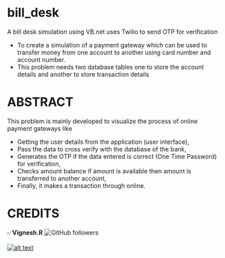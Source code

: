 [1.1]: https://img.icons8.com/ios-filled/25/000000/instagram-new.png
[2]: https://www.instagram.com/vignesh_r_

# bill_desk
A bill desk simulation using VB.net uses Twilio to send OTP for verification
* To create a simulation of a payment gateway which can be used to transfer money from one account to another using card number and account number. 
* This problem needs two database tables one to store the account details and another to store transaction details

# ABSTRACT
This problem is mainly developed to visualize the process of online payment gateways like 
*	Getting the user details from the application (user interface), 
*	Pass the data to cross verify with the database of the bank, 
*	Generates the OTP if the data entered is correct (One Time Password) for verification,
*	Checks amount balance if amount is available then amount is transferred to another account,
*	Finally, it makes a transaction through online.

# CREDITS
:white_check_mark:**Vignesh.R**
![GitHub followers](https://img.shields.io/github/followers/codervignesh?label=codervignesh&style=social)  <br/>
<br/>
[![alt text][1.1]][2]<br/>
